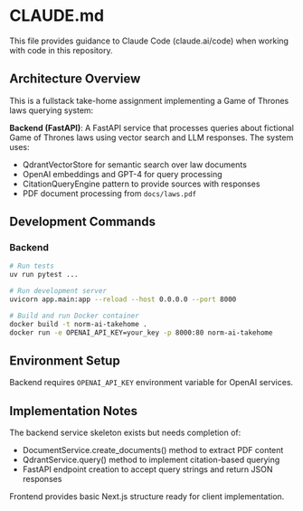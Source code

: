 # CLAUDE.md

This file provides guidance to Claude Code (claude.ai/code) when working with code in this repository.

## Architecture Overview

This is a fullstack take-home assignment implementing a Game of Thrones laws querying system:

**Backend (FastAPI)**: A FastAPI service that processes queries about fictional Game of Thrones laws using vector search and LLM responses. The system uses:
- QdrantVectorStore for semantic search over law documents
- OpenAI embeddings and GPT-4 for query processing 
- CitationQueryEngine pattern to provide sources with responses
- PDF document processing from `docs/laws.pdf`

## Development Commands

### Backend
```bash
# Run tests 
uv run pytest ...

# Run development server
uvicorn app.main:app --reload --host 0.0.0.0 --port 8000

# Build and run Docker container
docker build -t norm-ai-takehome .
docker run -e OPENAI_API_KEY=your_key -p 8000:80 norm-ai-takehome
```


## Environment Setup

Backend requires `OPENAI_API_KEY` environment variable for OpenAI services.

## Implementation Notes

The backend service skeleton exists but needs completion of:
- DocumentService.create_documents() method to extract PDF content
- QdrantService.query() method to implement citation-based querying
- FastAPI endpoint creation to accept query strings and return JSON responses

Frontend provides basic Next.js structure ready for client implementation.
